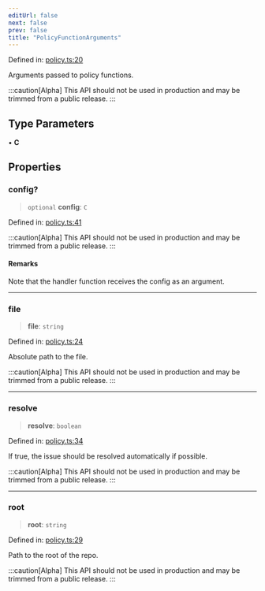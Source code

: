 ```yaml
---
editUrl: false
next: false
prev: false
title: "PolicyFunctionArguments"
---
```


Defined in: [policy.ts:20](https://github.com/tylerbutler/tools-monorepo/blob/main/packages/repopo/src/policy.ts#L20)

Arguments passed to policy functions.

:::caution[Alpha]
This API should not be used in production and may be trimmed from a public release.
:::

## Type Parameters

• **C**

## Properties

### config?

> `optional` **config**: `C`

Defined in: [policy.ts:41](https://github.com/tylerbutler/tools-monorepo/blob/main/packages/repopo/src/policy.ts#L41)

:::caution[Alpha]
This API should not be used in production and may be trimmed from a public release.
:::

#### Remarks

Note that the handler function receives the config as an argument.

***

### file

> **file**: `string`

Defined in: [policy.ts:24](https://github.com/tylerbutler/tools-monorepo/blob/main/packages/repopo/src/policy.ts#L24)

Absolute path to the file.

:::caution[Alpha]
This API should not be used in production and may be trimmed from a public release.
:::

***

### resolve

> **resolve**: `boolean`

Defined in: [policy.ts:34](https://github.com/tylerbutler/tools-monorepo/blob/main/packages/repopo/src/policy.ts#L34)

If true, the issue should be resolved automatically if possible.

:::caution[Alpha]
This API should not be used in production and may be trimmed from a public release.
:::

***

### root

> **root**: `string`

Defined in: [policy.ts:29](https://github.com/tylerbutler/tools-monorepo/blob/main/packages/repopo/src/policy.ts#L29)

Path to the root of the repo.

:::caution[Alpha]
This API should not be used in production and may be trimmed from a public release.
:::
